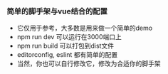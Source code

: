### 简单的脚手架与vue结合的配置

- 它仅用于参考，大多数是用来做一个简单的demo
- npm run dev 可以运行在3000端口上
- npm run build 可以打包到dist文件
- editorconfig, eslint 都有简单的配置
- 当然，你也可以自行修改它，修改为合适你的脚手架
